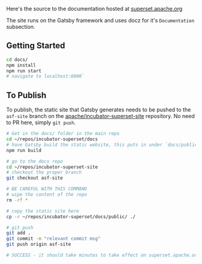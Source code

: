 <!--
Licensed to the Apache Software Foundation (ASF) under one
or more contributor license agreements.  See the NOTICE file
distributed with this work for additional information
regarding copyright ownership.  The ASF licenses this file
to you under the Apache License, Version 2.0 (the
"License"); you may not use this file except in compliance
with the License.  You may obtain a copy of the License at

  http://www.apache.org/licenses/LICENSE-2.0

Unless required by applicable law or agreed to in writing,
software distributed under the License is distributed on an
"AS IS" BASIS, WITHOUT WARRANTIES OR CONDITIONS OF ANY
KIND, either express or implied.  See the License for the
specific language governing permissions and limitations
under the License.
-->

Here's the source to the documentation hosted at
<a href="https://superset.apache.org">superset.apache.org</a>

The site runs on the Gatsby framework and uses docz for it's
`Documentation` subsection.


## Getting Started

```bash
cd docs/
npm install
npm run start
# navigate to localhost:8000`
```

## To Publish

To publish, the static site that Gatsby generates needs to be pushed
to the `asf-site` branch on the
[apache/incubator-superset-site](https://github.com/apache/incubator-superset-site/)
repository. No need to PR here, simply `git push`.

```bash
# Get in the docs/ folder in the main repo
cd ~/repos/incubator-superset/docs
# have Gatsby build the static website, this puts in under `docs/public`
npm run build

# go to the docs repo
cd ~/repos/incubator-superset-site
# checkout the proper branch
git checkout asf-site

# BE CAREFUL WITH THIS COMMAND
# wipe the content of the repo
rm -rf *

# copy the static site here
cp -r ~/repos/incubator-superset/docs/public/ ./

# git push
git add .
git commit -m "relevant commit msg"
git push origin asf-site

# SUCCESS - it should take minutes to take effect on superset.apache.org
```
